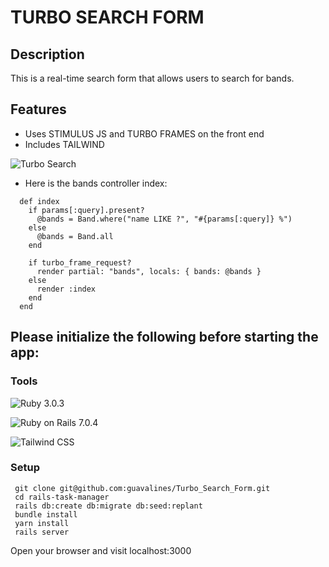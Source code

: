 # TURBO SEARCH FORM

## Description
This is a real-time search form that allows users to search for bands.

## Features
- Uses STIMULUS JS and TURBO FRAMES on the front end
- Includes TAILWIND

![Turbo Search](https://user-images.githubusercontent.com/100665876/213370341-cd8152a8-0cae-40d2-9ddc-555982881fc5.jpeg)

- Here is the bands controller index:

```
  def index
    if params[:query].present?
      @bands = Band.where("name LIKE ?", "#{params[:query]} %")
    else
      @bands = Band.all
    end

    if turbo_frame_request?
      render partial: "bands", locals: { bands: @bands }
    else
      render :index
    end
  end
 ```


## Please initialize the following before starting the app:

### Tools

![Ruby](https://img.shields.io/badge/Ruby-CC342D?style=for-the-badge&logo=ruby&logoColor=white) 3.0.3

![Ruby on Rails](https://img.shields.io/badge/Ruby_on_Rails-CC0000?style=for-the-badge&logo=ruby-on-rails&logoColor=white) 7.0.4

![Tailwind CSS](https://img.shields.io/badge/Tailwind_CSS-38B2AC?style=for-the-badge&logo=tailwind-css&logoColor=white)

### Setup

```
 git clone git@github.com:guavalines/Turbo_Search_Form.git
 cd rails-task-manager
 rails db:create db:migrate db:seed:replant
 bundle install
 yarn install
 rails server
```
Open your browser and visit localhost:3000
